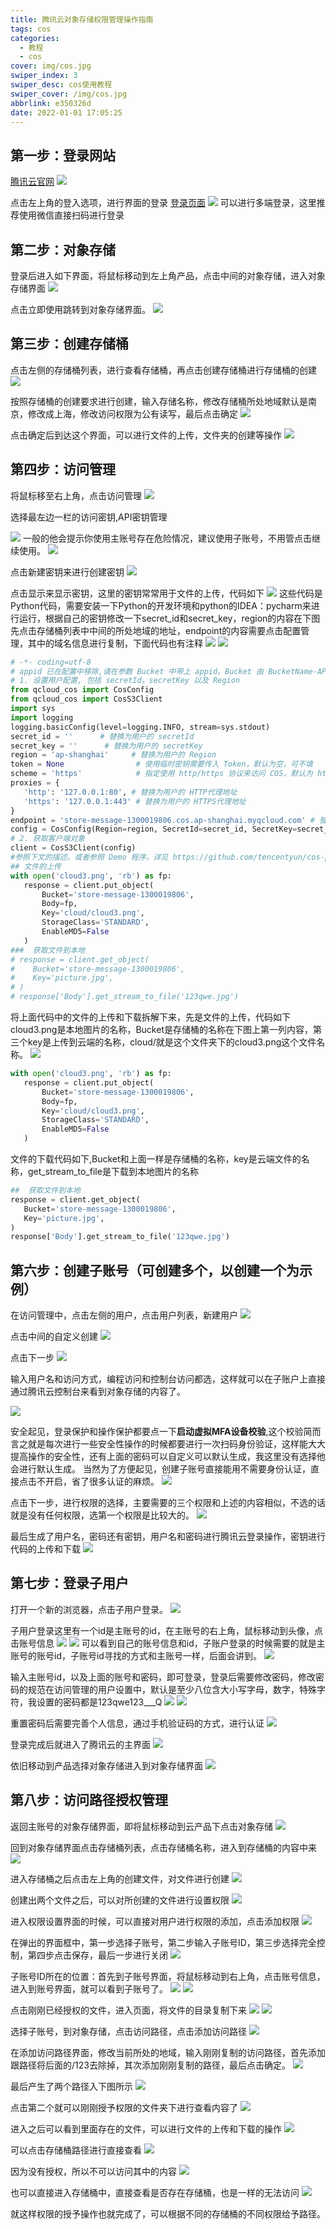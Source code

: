 ```yaml
---
title: 腾讯云对象存储权限管理操作指南
tags: cos
categories:
  - 教程
  - cos
cover: img/cos.jpg
swiper_index: 3
swiper_desc: cos使用教程
swiper_cover: /img/cos.jpg
abbrlink: e350326d
date: 2022-01-01 17:05:25
---
```

## 第一步：登录网站
[腾讯云官网](https://cloud.tencent.com/)
![](https://store-message-1300019806.cos.ap-shanghai.myqcloud.com/cloud/cloud1.png)

点击左上角的登入选项，进行界面的登录
[登录页面](https://cloud.tencent.com/login)
![](https://store-message-1300019806.cos.ap-shanghai.myqcloud.com/cloud/cloud2.png)
可以进行多端登录，这里推荐使用微信直接扫码进行登录
## 第二步：对象存储
登录后进入如下界面，将鼠标移动到左上角产品，点击中间的对象存储，进入对象存储界面
![](https://store-message-1300019806.cos.ap-shanghai.myqcloud.com/cloud/cloud3.png)

点击立即使用跳转到对象存储界面。
![](https://store-message-1300019806.cos.ap-shanghai.myqcloud.com/cloud/cloud4.png)
## 第三步：创建存储桶
点击左侧的存储桶列表，进行查看存储桶，再点击创建存储桶进行存储桶的创建
![](https://store-message-1300019806.cos.ap-shanghai.myqcloud.com/cloud/cloud5.png)

按照存储桶的创建要求进行创建，输入存储名称，修改存储桶所处地域默认是南京，修改成上海，修改访问权限为公有读写，最后点击确定
![](https://store-message-1300019806.cos.ap-shanghai.myqcloud.com/cloud/cloud6.png)

点击确定后到达这个界面，可以进行文件的上传，文件夹的创建等操作
![](https://store-message-1300019806.cos.ap-shanghai.myqcloud.com/cloud/cloud7.png)
## 第四步：访问管理
将鼠标移至右上角，点击访问管理
![](https://store-message-1300019806.cos.ap-shanghai.myqcloud.com/cloud/cloud8.png)

选择最左边一栏的访问密钥,API密钥管理

![](https://store-message-1300019806.cos.ap-shanghai.myqcloud.com/cloud/cloud9.png)
一般的他会提示你使用主账号存在危险情况，建议使用子账号，不用管点击继续使用。
![](https://store-message-1300019806.cos.ap-shanghai.myqcloud.com/cloud/cloud10.png)

点击新建密钥来进行创建密钥
![](https://store-message-1300019806.cos.ap-shanghai.myqcloud.com/cloud/cloud11.png)

点击显示来显示密钥，这里的密钥常常用于文件的上传，代码如下
![](https://store-message-1300019806.cos.ap-shanghai.myqcloud.com/cloud/cloud12.png)
这些代码是Python代码，需要安装一下Python的开发环境和python的IDEA：pycharm来进行运行，根据自己的密钥修改一下secret_id和secret_key，region的内容在下图先点击存储桶列表中中间的所处地域的地址，endpoint的内容需要点击配置管理，其中的域名信息进行复制，下面代码也有注释
![](https://store-message-1300019806.cos.ap-shanghai.myqcloud.com/cloud/cloud29.png)
![](https://store-message-1300019806.cos.ap-shanghai.myqcloud.com/cloud/cloud30.png)
```python
# -*- coding=utf-8
# appid 已在配置中移除,请在参数 Bucket 中带上 appid。Bucket 由 BucketName-APPID 组成
# 1. 设置用户配置, 包括 secretId，secretKey 以及 Region
from qcloud_cos import CosConfig
from qcloud_cos import CosS3Client
import sys
import logging
logging.basicConfig(level=logging.INFO, stream=sys.stdout)
secret_id = ''      # 替换为用户的 secretId
secret_key = ''      # 替换为用户的 secretKey
region = 'ap-shanghai'     # 替换为用户的 Region
token = None                # 使用临时密钥需要传入 Token，默认为空，可不填
scheme = 'https'            # 指定使用 http/https 协议来访问 COS，默认为 https，可不填
proxies = {
   'http': '127.0.0.1:80', # 替换为用户的 HTTP代理地址
   'https': '127.0.0.1:443' # 替换为用户的 HTTPS代理地址
}
endpoint = 'store-message-1300019806.cos.ap-shanghai.myqcloud.com' # 替换为用户的 endpoint
config = CosConfig(Region=region, SecretId=secret_id, SecretKey=secret_key, Token=token, Scheme=scheme)
# 2. 获取客户端对象
client = CosS3Client(config)
#参照下文的描述。或者参照 Demo 程序，详见 https://github.com/tencentyun/cos-python-sdk-v5/blob/master/qcloud_cos/demo.py
## 文件的上传
with open('cloud3.png', 'rb') as fp:
   response = client.put_object(
       Bucket='store-message-1300019806',
       Body=fp,
       Key='cloud/cloud3.png',
       StorageClass='STANDARD',
       EnableMD5=False
   )
###  获取文件到本地
# response = client.get_object(
#    Bucket='store-message-1300019806',
#    Key='picture.jpg',
# )
# response['Body'].get_stream_to_file('123qwe.jpg')

```
将上面代码中的文件的上传和下载拆解下来，先是文件的上传，代码如下cloud3.png是本地图片的名称，Bucket是存储桶的名称在下图上第一列内容，第三个key是上传到云端的名称，cloud/就是这个文件夹下的cloud3.png这个文件名称。
![](https://store-message-1300019806.cos.ap-shanghai.myqcloud.com/cloud/cloud29.png)
```py
with open('cloud3.png', 'rb') as fp:
   response = client.put_object(
       Bucket='store-message-1300019806',
       Body=fp,
       Key='cloud/cloud3.png',
       StorageClass='STANDARD',
       EnableMD5=False
   )
```
文件的下载代码如下,Bucket和上面一样是存储桶的名称，key是云端文件的名称，get_stream_to_file是下载到本地图片的名称
```py
##  获取文件到本地
response = client.get_object(
   Bucket='store-message-1300019806',
   Key='picture.jpg',
)
response['Body'].get_stream_to_file('123qwe.jpg')
```
## 第六步：创建子账号（可创建多个，以创建一个为示例）
在访问管理中，点击左侧的用户，点击用户列表，新建用户
![](https://store-message-1300019806.cos.ap-shanghai.myqcloud.com/cloud/cloud13.png)

点击中间的自定义创建
![](https://store-message-1300019806.cos.ap-shanghai.myqcloud.com/cloud/cloud14.png)

点击下一步
![](https://store-message-1300019806.cos.ap-shanghai.myqcloud.com/cloud/cloud15.png)

输入用户名和访问方式，编程访问和控制台访问都选，这样就可以在子账户上直接通过腾讯云控制台来看到对象存储的内容了。

![](https://store-message-1300019806.cos.ap-shanghai.myqcloud.com/cloud/cloud16.png)

安全起见，登录保护和操作保护都要点一下**启动虚拟MFA设备校验**,这个校验简而言之就是每次进行一些安全性操作的时候都要进行一次扫码身份验证，这样能大大提高操作的安全性，还有上面的密码可以自定义可以默认生成，我这里没有选择他会进行默认生成。
当然为了方便起见，创建子账号直接能用不需要身份认证，直接点击不开启，省了很多认证的麻烦。
![](https://store-message-1300019806.cos.ap-shanghai.myqcloud.com/cloud/cloud17.png)

点击下一步，进行权限的选择，主要需要的三个权限和上述的内容相似，不选的话就是没有任何权限，选第一个权限是比较大的。
![](https://store-message-1300019806.cos.ap-shanghai.myqcloud.com/cloud/cloud18.png)

最后生成了用户名，密码还有密钥，用户名和密码进行腾讯云登录操作，密钥进行代码的上传和下载
![](https://store-message-1300019806.cos.ap-shanghai.myqcloud.com/cloud/cloud19.png)

## 第七步：登录子用户

打开一个新的浏览器，点击子用户登录。
![](https://store-message-1300019806.cos.ap-shanghai.myqcloud.com/cloud/cloud20.png)

子用户登录这里有一个id是主账号的id，在主账号的右上角，鼠标移动到头像，点击账号信息
![](https://store-message-1300019806.cos.ap-shanghai.myqcloud.com/cloud/cloud21.png)
![](https://store-message-1300019806.cos.ap-shanghai.myqcloud.com/cloud/cloud22.png)
可以看到自己的账号信息和id，子账户登录的时候需要的就是主账号的账号id，子账号id寻找的方式和主账号一样，后面会讲到。
![](https://store-message-1300019806.cos.ap-shanghai.myqcloud.com/cloud/cloud23.png)


输入主账号id，以及上面的账号和密码，即可登录，登录后需要修改密码，修改密码的规范在访问管理的用户设置中，默认是至少八位含大小写字母，数字，特殊字符，我设置的密码都是123qwe123___Q
![](https://store-message-1300019806.cos.ap-shanghai.myqcloud.com/cloud/cloud24.png)
![](https://store-message-1300019806.cos.ap-shanghai.myqcloud.com/cloud/cloud25.png)

重置密码后需要完善个人信息，通过手机验证码的方式，进行认证
![](https://store-message-1300019806.cos.ap-shanghai.myqcloud.com/cloud/cloud26.png)

登录完成后就进入了腾讯云的主界面
![](https://store-message-1300019806.cos.ap-shanghai.myqcloud.com/cloud/cloud27.png)

依旧移动到产品选择对象存储进入到对象存储界面
![](https://store-message-1300019806.cos.ap-shanghai.myqcloud.com/cloud/cloud28.png)

## 第八步：访问路径授权管理

返回主账号的对象存储界面，即将鼠标移动到云产品下点击对象存储
![](https://store-message-1300019806.cos.ap-shanghai.myqcloud.com/cloud/cloud31.png)

回到对象存储界面点击存储桶列表，点击存储桶名称，进入到存储桶的内容中来
![](https://store-message-1300019806.cos.ap-shanghai.myqcloud.com/cloud/cloud32.png)

进入存储桶之后点击左上角的创建文件，对文件进行创建
![](https://store-message-1300019806.cos.ap-shanghai.myqcloud.com/cloud/cloud33.png)

创建出两个文件之后，可以对所创建的文件进行设置权限
![](https://store-message-1300019806.cos.ap-shanghai.myqcloud.com/cloud/cloud34.png)

进入权限设置界面的时候，可以直接对用户进行权限的添加，点击添加权限
![](https://store-message-1300019806.cos.ap-shanghai.myqcloud.com/cloud/cloud35.png)

在弹出的界面框中，第一步选择子账号，第二步输入子账号ID，第三步选择完全控制，第四步点击保存，最后一步进行关闭
![](https://store-message-1300019806.cos.ap-shanghai.myqcloud.com/cloud/cloud36.png)

子账号ID所在的位置：首先到子账号界面，将鼠标移动到右上角，点击账号信息，进入到账号界面，就可以看到子账号了。
![](https://store-message-1300019806.cos.ap-shanghai.myqcloud.com/cloud/cloud37.png)
![](https://store-message-1300019806.cos.ap-shanghai.myqcloud.com/cloud/cloud38.png)

点击刚刚已经授权的文件，进入页面，将文件的目录复制下来
![](https://store-message-1300019806.cos.ap-shanghai.myqcloud.com/cloud/cloud39.png)
![](https://store-message-1300019806.cos.ap-shanghai.myqcloud.com/cloud/cloud40.png)

选择子账号，到对象存储，点击访问路径，点击添加访问路径
![](https://store-message-1300019806.cos.ap-shanghai.myqcloud.com/cloud/cloud41.png)

在添加访问路径界面，修改当前所处的地域，输入刚刚复制的访问路径，首先添加跟路径将后面的/123去除掉，其次添加刚刚复制的路径，最后点击确定。
![](https://store-message-1300019806.cos.ap-shanghai.myqcloud.com/cloud/cloud42.png)

最后产生了两个路径入下图所示
![](https://store-message-1300019806.cos.ap-shanghai.myqcloud.com/cloud/cloud43.png)

点击第二个就可以刚刚授予权限的文件夹下进行查看内容了
![](https://store-message-1300019806.cos.ap-shanghai.myqcloud.com/cloud/cloud44.png)

进入之后可以看到里面存在的文件，可以进行文件的上传和下载的操作
![](https://store-message-1300019806.cos.ap-shanghai.myqcloud.com/cloud/cloud45.png)

可以点击存储桶路径进行直接查看
![](https://store-message-1300019806.cos.ap-shanghai.myqcloud.com/cloud/cloud46.png)

因为没有授权，所以不可以访问其中的内容
![](https://store-message-1300019806.cos.ap-shanghai.myqcloud.com/cloud/cloud47.png)

也可以直接进入存储桶中，直接查看是否存在存储桶，也是一样的无法访问
![](https://store-message-1300019806.cos.ap-shanghai.myqcloud.com/cloud/cloud48.png)


就这样权限的授予操作也就完成了，可以根据不同的存储桶的不同权限给予路径。
